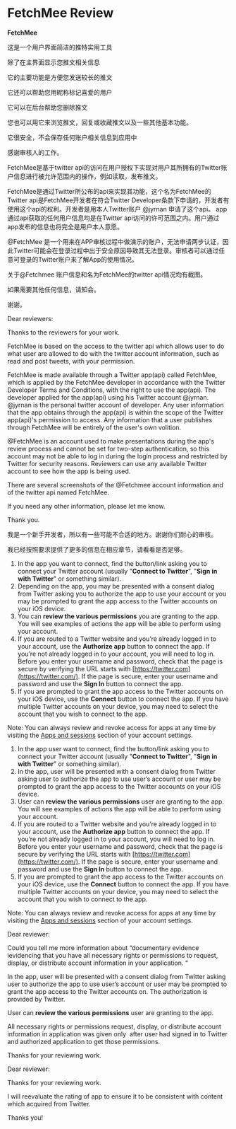 # FetchMee Review

**FetchMee**

这是一个用户界面简洁的推特实用工具

除了在主界面显示您推文相关信息

它的主要功能是方便您发送较长的推文

它还可以帮助您用昵称标记喜爱的用户

它可以在后台帮助您删除推文

您也可以用它来浏览推文，回复或收藏推文以及一些其他基本功能。

它很安全，不会保存任何账户相关信息到应用中

感谢审核人的工作。

FetchMee是基于twitter api的访问在用户授权下实现对用户其所拥有的Twitter账户信息进行被允许范围内的操作，例如读取，发布推文。

FetchMee是通过Twitter所公布的api来实现其功能，这个名为FetchMee的Twitter api是FetchMee开发者在符合Twitter Developer条款下申请的，开发者有使用这个api的权利。开发者是用本人Twitter账户 @jyrnan 申请了这个api。 app通过api获取的任何用户信息均是在Twitter api访问的许可范围之内。用户通过app发布的信息也将完全是用户本人意愿。

@FetchMee 是一个用来在APP审核过程中做演示的账户，无法申请两步认证，因此Twitter可能会在登录过程中出于安全原因导致其无法登录。审核者可以通过任意可登录的Twitter账户来了解App的使用情况。

关于@Fetchmee 账户信息和名为FetchMee的twitter api情况均有截图。

如果需要其他任何信息，请知会。

谢谢。

Dear reviewers:

Thanks to the reviewers for your work.

FetchMee is based on the access to the twitter api which allows user to do what user are allowed to do with the twitter account information, such as read and post tweets, with your permission.

FetchMee is made available through a Twitter app(api) called FetchMee, which is applied by the FetchMee developer in accordance with the Twitter Developer Terms and Conditions, with the right to use the app(api). The developer applied for the app(api) using his Twitter account @jyrnan. @jyrnan is the personal twitter account of developer. Any user information that the app obtains through the app(api) is within the scope of the Twitter app(api)'s permission to access. Any information that a user publishes through FetchMee will be entirely of the user's own volition.

@FetchMee is an account used to make presentations during the app's review process and cannot be set for two-step authentication, so this account may not be able to log in during the login process and restricted by Twitter for security reasons. Reviewers can use any available Twitter account to see how the app is being used.

There are several screenshots of the @Fetchmee account information and of the twitter api named FetchMee.

If you need any other information, please let me know.

Thank you.

我是一个新手开发者，所以有一些可能不合适的地方。谢谢你们耐心的审核。

我已经按照要求提供了更多的信息在相应章节，请看看是否足够。

1. In the app you want to connect, find the button/link asking you to connect your Twitter account (usually "**Connect to Twitter**", "**Sign in with Twitter**" or something similar).
2. Depending on the app, you may be presented with a consent dialog from Twitter asking you to authorize the app to use your account or you may be prompted to grant the app access to the Twitter accounts on your iOS device.
3. You can **review the various permissions** you are granting to the app. You will see examples of actions the app will be able to perform using your account.
4. If you are routed to a Twitter website and you’re already logged in to your account, use the **Authorize app** button to connect the app. If you’re not already logged in to your account, you will need to log in. Before you enter your username and password, check that the page is secure by verifying the URL starts with [https://twitter.com](https://twitter.com/). If the page is secure, enter your username and password and use the **Sign In** button to connect the app.
5. If you are prompted to grant the app access to the Twitter accounts on your iOS device, use the **Connect** button to connect the app. If you have multiple Twitter accounts on your device, you may need to select the account that you wish to connect to the app.

Note: You can always review and revoke access for apps at any time by visiting the [Apps and sessions](https://twitter.com/settings/applications) section of your account settings.

1. In the app user want to connect, find the button/link asking you to connect your Twitter account (usually "**Connect to Twitter**", "**Sign in with Twitter**" or something similar).
2. In the app, user will be presented with a consent dialog from Twitter asking user to authorize the app to use user’s account or user may be prompted to grant the app access to the Twitter accounts on your iOS device.
3. User can **review the various permissions** user are granting to the app. You will see examples of actions the app will be able to perform using your account.
4. If you are routed to a Twitter website and you’re already logged in to your account, use the **Authorize app** button to connect the app. If you’re not already logged in to your account, you will need to log in. Before you enter your username and password, check that the page is secure by verifying the URL starts with [https://twitter.com](https://twitter.com/). If the page is secure, enter your username and password and use the **Sign In** button to connect the app.
5. If you are prompted to grant the app access to the Twitter accounts on your iOS device, use the **Connect** button to connect the app. If you have multiple Twitter accounts on your device, you may need to select the account that you wish to connect to the app.

Note: You can always review and revoke access for apps at any time by visiting the [Apps and sessions](https://twitter.com/settings/applications) section of your account settings.

Dear reviewer:

Could you tell me more information about “documentary evidence ievidencing that you have all necessary rights or permissions to request, display, or distribute account information in your application. “

In the app, user will be presented with a consent dialog from Twitter asking user to authorize the app to use user’s account or user may be prompted to grant the app access to the Twitter accounts on. The authorization is provided by Twitter.

User can **review the various permissions** user are granting to the app.

All necessary rights or permissions request, display, or distribute account information in application was given only  after user had signed in to Twitter and authorized application to get those permissions.

Thanks for your reviewing work.

Dear reviewer:

Thanks for your reviewing work.

I will reevaluate the rating of app to ensure it to be consistent with content which acquired from Twitter.

Thanks you!